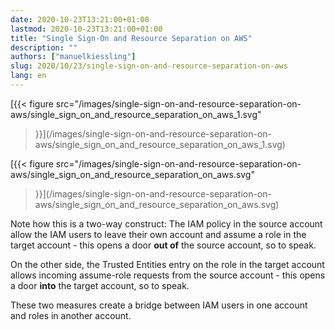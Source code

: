 ```yaml
---
date: 2020-10-23T13:21:00+01:00
lastmod: 2020-10-23T13:21:00+01:00
title: "Single Sign-On and Resource Separation on AWS"
description: ""
authors: ["manuelkiessling"]
slug: 2020/10/23/single-sign-on-and-resource-separation-on-aws
lang: en
---
```




[{{<
    figure src="/images/single-sign-on-and-resource-separation-on-aws/single_sign_on_and_resource_separation_on_aws_1.svg"
>}}](/images/single-sign-on-and-resource-separation-on-aws/single_sign_on_and_resource_separation_on_aws_1.svg)


[{{<
    figure src="/images/single-sign-on-and-resource-separation-on-aws/single_sign_on_and_resource_separation_on_aws.svg"
>}}](/images/single-sign-on-and-resource-separation-on-aws/single_sign_on_and_resource_separation_on_aws.svg)


Note how this is a two-way construct: The IAM policy in the source account allow the IAM users to leave their own account and assume a role in the target account - this opens a door **out of** the source account, so to speak.

On the other side, the Trusted Entities entry on the role in the target account allows incoming assume-role requests from the source account - this opens a door **into** the target account, so to speak.

These two measures create a bridge between IAM users in one account and roles in another account.
